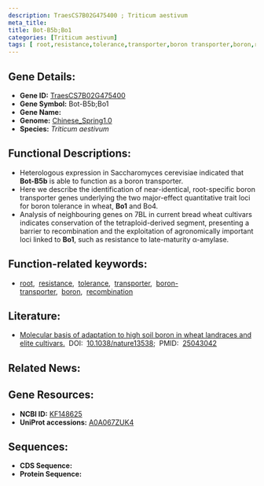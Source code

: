 ```yaml
---
description: TraesCS7B02G475400 ; Triticum aestivum
meta_title:
title: Bot-B5b;Bo1
categories: [Triticum aestivum]
tags: [ root,resistance,tolerance,transporter,boron transporter,boron,recombination ]
---
```


## Gene Details:
- **Gene ID:**	[TraesCS7B02G475400](https://ensembl.gramene.org/Triticum_aestivum/Gene/Summary?g=TraesCS7B02G475400)
- **Gene Symbol:** Bot-B5b;Bo1
- **Gene Name:** 
- **Genome:** [Chinese_Spring1.0](https://ensembl.gramene.org/Triticum_aestivum/Info/Index)
- **Species:** *Triticum aestivum*

## Functional Descriptions:
   - Heterologous expression in Saccharomyces cerevisiae indicated that **Bot-B5b** is able to function as a boron transporter.
   - Here we describe the identification of near-identical, root-specific boron transporter genes underlying the two major-effect quantitative trait loci for boron tolerance in wheat, **Bo1** and Bo4.
   - Analysis of neighbouring genes on 7BL in current bread wheat cultivars indicates conservation of the tetraploid-derived segment, presenting a barrier to recombination and the exploitation of agronomically important loci linked to **Bo1**, such as resistance to late-maturity α-amylase.

## Function-related keywords:
   - [root](/tags/root/),&nbsp;&nbsp;[resistance](/tags/resistance/),&nbsp;&nbsp;[tolerance](/tags/tolerance/),&nbsp;&nbsp;[transporter](/tags/transporter/),&nbsp;&nbsp;[boron-transporter](/tags/boron-transporter/),&nbsp;&nbsp;[boron](/tags/boron/),&nbsp;&nbsp;[recombination](/tags/recombination/)

## Literature:
   - [Molecular basis of adaptation to high soil boron in wheat landraces and elite cultivars.]( https://www.nature.com/articles/nature13538)&nbsp;&nbsp;DOI:&nbsp;&nbsp;[10.1038/nature13538](https://www.nature.com/articles/nature13538);&nbsp;&nbsp;PMID:&nbsp;&nbsp;[25043042](https://pubmed.ncbi.nlm.nih.gov/25043042/)

## Related News:

## Gene Resources:
- **NCBI ID:**  [KF148625](https://www.ncbi.nlm.nih.gov/gene/?term=KF148625)
- **UniProt accessions:** [A0A067ZUK4](https://www.uniprot.org/uniprotkb/A0A067ZUK4/entry)



## Sequences:
- **CDS Sequence:**
- **Protein Sequence:**
